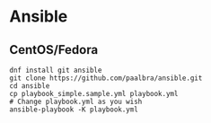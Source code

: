 # Ansible

## CentOS/Fedora

```
dnf install git ansible
git clone https://github.com/paalbra/ansible.git
cd ansible
cp playbook_simple.sample.yml playbook.yml
# Change playbook.yml as you wish
ansible-playbook -K playbook.yml
```

